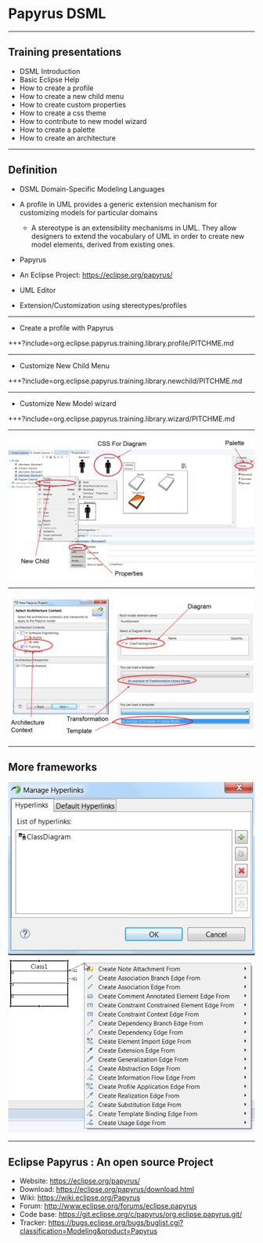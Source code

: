 # Papyrus DSML


---

## Training presentations

* DSML Introduction
* Basic Eclipse Help
* How to create a profile
* How to create a new child menu
* How to create custom properties
* How to create a css theme
* How to contribute to new model wizard
* How to create a palette
* How to create an architecture


---
## Definition
* DSML Domain-Specific Modeling Languages

* A profile in UML provides a generic extension mechanism for customizing models for particular domains
  * A stereotype is an extensibility mechanisms in UML. They allow designers to extend the vocabulary of UML in order to create new model elements, derived from existing ones.
	
 * Papyrus
  * An Eclipse Project: https://eclipse.org/papyrus/
  * UML Editor
  * Extension/Customization using stereotypes/profiles

---
* Create a profile with Papyrus

+++?include=org.eclipse.papyrus.training.library.profile/PITCHME.md

---
* Customize New Child Menu

+++?include=org.eclipse.papyrus.training.library.newchild/PITCHME.md

---
* Customize New Model wizard

+++?include=org.eclipse.papyrus.training.library.wizard/PITCHME.md

---

![ViewCustomization](/doc/ViewCustomization.png) 

---

![WizardCustomization](/doc/WizardCustomization.png)  

---
## More frameworks
![NavigationCustomization](/doc/NavigationCustomization.png)  
![AssistantCustomization](/doc/AssistantCustomization.png)  

---
##  Eclipse Papyrus : An open source Project

* Website: https://eclipse.org/papyrus/
* Download: https://eclipse.org/papyrus/download.html
* Wiki: https://wiki.eclipse.org/Papyrus
* Forum: http://www.eclipse.org/forums/eclipse.papyrus
* Code base: https://git.eclipse.org/c/papyrus/org.eclipse.papyrus.git/
* Tracker: https://bugs.eclipse.org/bugs/buglist.cgi?classification=Modeling&product=Papyrus
